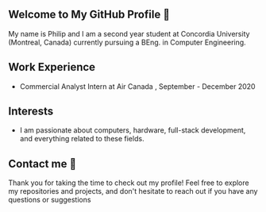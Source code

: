 ## Welcome to My GitHub Profile 👋
My name is Philip and I am a second year student at Concordia University (Montreal, Canada) currently pursuing a BEng. in Computer Engineering.

## Work Experience
- Commercial Analyst Intern at Air Canada , September - December 2020

## Interests
- I am passionate about computers, hardware, full-stack development, and everything related to these fields.

## Contact me  💬
Thank you for taking the time to check out my profile! Feel free to explore my repositories and projects, and don't hesitate to reach out if you have any questions or suggestions
